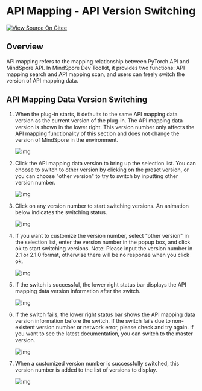 # API Mapping - API Version Switching

[![View Source On Gitee](https://mindspore-website.obs.cn-north-4.myhuaweicloud.com/website-images/r2.2/resource/_static/logo_source_en.svg)](https://gitee.com/mindspore/docs/blob/r2.2/docs/devtoolkit/docs/source_en/PyCharm_change_version.md)

## Overview

API mapping refers to the mapping relationship between PyTorch API and MindSpore API.
In MindSpore Dev Toolkit, it provides two functions: API mapping search and API mapping scan, and users can freely switch the version of API mapping data.

## API Mapping Data Version Switching

1. When the plug-in starts, it defaults to the same API mapping data version as the current version of the plug-in. The API mapping data version is shown in the lower right. This version number only affects the API mapping functionality of this section and does not change the version of MindSpore in the environment.

   ![img](https://mindspore-website.obs.cn-north-4.myhuaweicloud.com/website-images/r2.2/docs/devtoolkit/docs/source_zh_cn/images/clip_image137.jpg)

2. Click the API mapping data version to bring up the selection list. You can choose to switch to other version by clicking on the preset version, or you can choose "other version" to try to switch by inputting other version number.

   ![img](https://mindspore-website.obs.cn-north-4.myhuaweicloud.com/website-images/r2.2/docs/devtoolkit/docs/source_zh_cn/images/clip_image138.jpg)

3. Click on any version number to start switching versions. An animation below indicates the switching status.

   ![img](https://mindspore-website.obs.cn-north-4.myhuaweicloud.com/website-images/r2.2/docs/devtoolkit/docs/source_zh_cn/images/clip_image139.jpg)

4. If you want to customize the version number, select "other version" in the selection list, enter the version number in the popup box, and click ok to start switching versions. Note: Please input the version number in 2.1 or 2.1.0 format, otherwise there will be no response when you click ok.

   ![img](https://mindspore-website.obs.cn-north-4.myhuaweicloud.com/website-images/r2.2/docs/devtoolkit/docs/source_zh_cn/images/clip_image140.jpg)

5. If the switch is successful, the lower right status bar displays the API mapping data version information after the switch.

   ![img](https://mindspore-website.obs.cn-north-4.myhuaweicloud.com/website-images/r2.2/docs/devtoolkit/docs/source_zh_cn/images/clip_image141.jpg)

6. If the switch fails, the lower right status bar shows the API mapping data version information before the switch. If the switch fails due to non-existent version number or network error, please check and try again. If you want to see the latest documentation, you can switch to the master version.

   ![img](https://mindspore-website.obs.cn-north-4.myhuaweicloud.com/website-images/r2.2/docs/devtoolkit/docs/source_zh_cn/images/clip_image142.jpg)

7. When a customized version number is successfully switched, this version number is added to the list of versions to display.

   ![img](https://mindspore-website.obs.cn-north-4.myhuaweicloud.com/website-images/r2.2/docs/devtoolkit/docs/source_zh_cn/images/clip_image143.jpg)